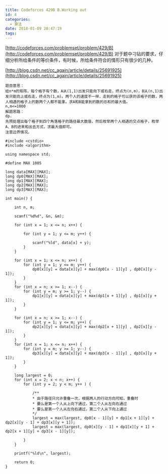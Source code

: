 ```yaml
---
title: Codeforces 429B B.Working out
id: 4
categories:
  - 算法
date: 2018-01-09 20:47:19
tags:
---
```


[http://codeforces.com/problemset/problem/429/B](http://codeforces.com/problemset/problem/429/B)
对于题中刁钻的要求，仔细分析所给条件的等价条件，有时候，所给条件符合的情形只有很少的几种。

[http://blog.csdn.net/cc_again/article/details/25691925](http://blog.csdn.net/cc_again/article/details/25691925)

```
题目意思：
给n*m的矩阵，每个格子有个数，A从(1,1)出发只能向下或右走，终点为(n,m)，B从(n,1)出发只能向上或右走，终点为(1,m)。两个人的速度不一样，走到的格子可以获的该格子的数，两人相遇的格子上的数两个人都不能拿。求A和B能拿到的数的总和的最大值。
n,m<=1000
解题思路：
dp.
先预处理出每个格子到四个角落格子的路径最大数值，然后枚举两个人相遇的交点格子，枚举A、B的进来和出去方式，求最大值即可。
注意边界情况。
```


```
#include <cstdio>
#include <algorithm>

using namespace std;

#define MAX 1005

long data[MAX][MAX];
long dp0[MAX][MAX];
long dp1[MAX][MAX];
long dp2[MAX][MAX];
long dp3[MAX][MAX];

int main() {

	int n, m;

	scanf("%d%d", &n, &m);

	for (int x = 1; x <= n; x++) {

		for (int y = 1; y <= m; y++) {

			scanf("%ld", data[x] + y);
		}
	}

	for (int x = 1; x <= n; x++) {
		for (int y = 1; y <= m; y++) {
			dp0[x][y] = data[x][y] + max(dp0[x - 1][y] , dp0[x][y - 1]);
		}
	}
	for (int x = n; x >= 1; x--) {
		for (int y = m; y >= 1; y--) {
			dp1[x][y] = data[x][y] + max(dp1[x + 1][y] , dp1[x][y + 1]);
		}
	}

	for (int x = n; x >= 1; x--) {
		for (int y = 1; y <= m; y++) {
			dp2[x][y] = data[x][y] + max(dp2[x + 1][y] , dp2[x][y - 1]);
		}
	}
	for (int x = 1; x <= n; x++) {
		for (int y = m; y >= 1; y--) {
			dp3[x][y] = data[x][y] + max(dp3[x - 1][y] , dp3[x][y + 1]);
		}
	}

	long largest = 0;
	for (int x = 2; x < n; x++) {
		for (int y = 2; y < m; y++ ) {

			/**
			* 由于路径只允许重叠一次，根据两人的行动方向可知，重叠时
			* 要么是第一个人从上向下通过，第二个人从左向右通过
			* 要么是第一个人从左向右通过，第二个人从下向上通过
			*/
			largest = max(largest, dp0[x - 1][y] + dp1[x + 1][y] + dp2[x][y - 1] + dp3[x][y + 1]);
			largest = max(largest, dp0[x][y - 1] + dp1[x][y + 1] + dp2[x + 1][y] + dp3[x - 1][y]);

		}
	}

	printf("%ld\n", largest);

	return 0;
}
```